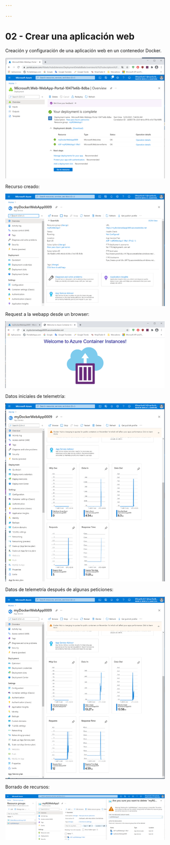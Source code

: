 ```yaml
---

---
```

# 02 - Crear una aplicación web

Creación y configuración de una aplicación web en un contenedor Docker.

![P02-Test_the_WebApp_01](images/P02-Test_the_WebApp_01.png)

Recurso creado:

![P02-Test_the_WebApp_02](images/P02-Test_the_WebApp_02.png)

Request a la webapp desde un browser:

![P02-Test_the_WebApp_03](images/P02-Test_the_WebApp_03.png)

Datos iniciales de telemetría:

![P02-Test_the_WebApp_04](images/P02-Test_the_WebApp_04.png)

Datos de telemetría después de algunas peticiones:

![P02-Test_the_WebApp_05](images/P02-Test_the_WebApp_05.png)

Borrado de recursos:

![P02-Test_the_WebApp_06](images/P02-Test_the_WebApp_06.png)
